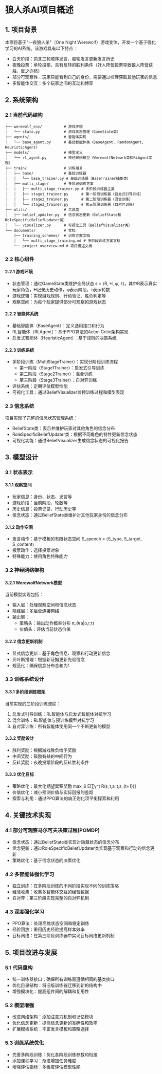 # 狼人杀AI项目概述

## 1. 项目背景

本项目基于"一夜狼人杀"（One Night Werewolf）游戏变体，开发一个基于强化学习的AI系统。该游戏具有以下特点：

- 白天阶段：包含三轮顺序发言，每轮发言更新发言历史
- 夜晚投票：单轮投票，具有反转的胜利条件（好人阵营投票导致狼人阵营获胜，反之亦然）
- 部分可观察性：玩家只能看到自己的身份，需要通过推理获取其他玩家的信息
- 多智能体交互：多个玩家之间的互动和博弈

## 2. 系统架构

### 2.1 当前代码结构

```
├── werewolf_env/          # 游戏环境
│   └── state.py           # 游戏状态管理（GameState类）
├── agents/                # 智能体实现
│   └── base_agent.py      # 基础智能体类（BaseAgent, RandomAgent, HeuristicAgent）
├── models/                # 模型定义
│   └── rl_agent.py        # 神经网络模型（WerewolfNetwork类和RLAgent实现）
├── train/                 # 训练相关
│   ├── base/              # 基础训练器
│   │   └── base_trainer.py # 基础训练器（BaseTrainer抽象类）
│   ├── multi_stage/       # 多阶段训练方案
│   │   ├── multi_stage_trainer.py # 多阶段训练器主类
│   │   ├── stage1_trainer.py      # 第一阶段训练器（启发式引导训练）
│   │   ├── stage2_trainer.py      # 第二阶段训练器（混合训练）
│   │   └── stage3_trainer.py      # 第三阶段训练器（自对弈训练）
├── utils/                 # 工具类
│   ├── belief_updater.py  # 信念状态更新（BeliefState和RoleSpecificBeliefUpdater类）
│   └── visualizer.py      # 可视化工具（BeliefVisualizer类）
└── documents/             # 文档
    ├── training_schemes/  # 训练方案文档
    │   └── multi_stage_training.md # 多阶段训练方案文档
    └── project_overview.md # 项目概述文档
```

### 2.2 核心组件

#### 2.2.1 游戏环境

- 状态管理：通过GameState类维护全局状态 s = ⟨R, H, φ, τ⟩，其中R表示真实玩家角色，H记录历史动作，φ表示阶段，τ表示轮数
- 游戏逻辑：实现游戏规则、行动验证、胜负判定等
- 观察空间：为每个玩家提供部分可观察的游戏状态

#### 2.2.2 智能体系统

- 基础智能体（BaseAgent）：定义通用接口和行为
- RL智能体（RLAgent）：基于PPO算法的Actor-Critic架构实现
- 启发式智能体（HeuristicAgent）：基于规则的决策系统

#### 2.2.3 训练系统

- 多阶段训练（MultiStageTrainer）：实现分阶段训练流程
  - 第一阶段（Stage1Trainer）：启发式引导训练
  - 第二阶段（Stage2Trainer）：混合训练
  - 第三阶段（Stage3Trainer）：自对弈训练
- 评估系统：定期评估模型性能
- 可视化工具：通过BeliefVisualizer监控训练过程和模型表现

### 2.3 信念系统

项目实现了完整的信念状态管理系统：

- BeliefState类：表示并维护玩家对其他角色的信念分布
- RoleSpecificBeliefUpdater类：根据不同角色的特性更新信念状态
- 可视化功能：通过BeliefVisualizer生成信念状态的可视化报告

## 3. 模型设计

### 3.1 状态表示

#### 3.1.1 观察空间

- 玩家信息：身份、状态、发言等
- 游戏阶段：当前阶段、轮数等
- 历史信息：投票记录、行动历史等
- 信念状态：通过BeliefState类维护对其他玩家身份的信念分布

#### 3.1.2 动作空间

- 发言动作：基于模板的有限状态空间 S_speech = ⟨S_type, S_target, S_content⟩
- 投票动作：选择投票对象
- 特殊能力：使用角色特殊能力

### 3.2 神经网络架构

#### 3.2.1 WerewolfNetwork模型

当前模型实现包括：

- 输入层：处理观察空间和信念状态
- 隐藏层：多层全连接网络
- 输出层：
  - 策略头：输出动作概率分布 π_θ(a|o,r,τ)
  - 价值头：评估当前状态价值

#### 3.2.2 信念更新机制

- 显式信念更新：基于角色信息、观察和行动更新信念
- 贝叶斯推理：根据新证据更新先验信念
- 规范化：确保信念分布总和为1

### 3.3 训练系统设计

#### 3.3.1 多阶段训练框架

当前实现的三阶段训练流程：

1. 启发式引导训练：RL智能体与启发式智能体对抗学习
2. 混合训练：RL智能体与预训练模型对抗学习
3. 自对弈训练：所有智能体使用同一个不断更新的模型

#### 3.3.2 奖励设计

- 胜利奖励：根据游戏胜负给予奖励
- 中间奖励：鼓励有益的中间行为
- 反转奖励：夜晚投票阶段的反转胜利条件

#### 3.3.3 优化目标

- 策略优化：最大化期望累积奖励 max_θ E[∑γ^t R(s_t,a_t,s_{t+1})]
- 价值优化：减小预测价值与实际回报的差距
- 探索与利用：通过PPO算法的熵正则化项平衡探索和利用

## 4. 关键技术实现

### 4.1 部分可观察马尔可夫决策过程(POMDP)

- 信念状态：通过BeliefState类实现对隐藏状态的信念分布
- 信念更新：通过RoleSpecificBeliefUpdater类实现基于观察和行动的信念更新
- 策略优化：基于信念状态的决策优化

### 4.2 多智能体强化学习

- 独立训练：在多阶段训练的不同阶段实现不同的训练策略
- 经验收集：收集多智能体交互的经验数据
- 自对弈：第三阶段实现完整的自对弈机制

### 4.3 深度强化学习

- PPO算法：处理高维状态空间和稳定训练
- 经验回放：重用历史经验提高样本效率
- 目标网络：在第三阶段训练器中实现目标网络更新机制

## 5. 项目改进与发展

### 5.1 代码重构

- 统一训练器接口：确保所有训练器遵循相同的基类接口
- 优化目录结构：将旧版训练器迁移到新的结构中
- 增强模块化：提高组件间的解耦和复用性

### 5.2 模型增强

- 改进网络架构：添加注意力机制和记忆模块
- 优化信念更新：提高信念更新的准确性和效率
- 扩展模板系统：丰富发言模板和策略选择

### 5.3 训练系统优化

- 完善多阶段训练：优化各阶段训练参数和衔接
- 添加课程学习：渐进增加任务难度
- 增强评估指标：多维度评估模型性能

